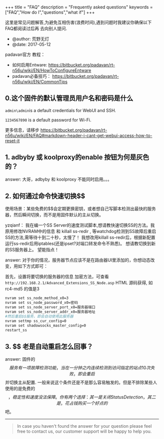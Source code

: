 +++
title = "FAQ"
description = "Frequently asked questions"
keywords = ["FAQ","How do I","questions","what if"]
+++

这里是常见问题解答,为避免互相伤害(浪费时间),遇到问题时我建议你确保以下FAQ都阅读过后再
去向别人提问.

* @author: 荒野无灯
* @date: 2017-05-12

padavan官方 教程：

- 如何启用Entware: https://bitbucket.org/padavan/rt-n56u/wiki/EN/HowToConfigureEntware
- padavan必备技巧： https://bitbucket.org/padavan/rt-n56u/wiki/EN/CommonTips

## 0.这个固件的默认管理员用户名和密码是什么
`admin\admin`is a default credentials for WebUI and SSH.

`1234567890` is a default password for Wi-Fi.

更多信息，请移步 https://bitbucket.org/padavan/rt-n56u/wiki/EN/FAQ#markdown-header-i-cant-get-webui-access-how-to-reset-it

## 1. adbyby 或 koolproxy的enable 按钮为何是灰色的？

answer: 大哥，adbyby 和 koolproxy 不能同时启用。。。

## 2. 如何通过命令快速切换$$
使用场景：某些免费的$$会定期更换密钥，或者想自己写脚本检测出最快的服务器，然后瞬间切换，而不是用固件默认的主从切换。

yzqianf：
我在编一个SS Server的速度测试脚本,想请教快速切换SS的方法。我原用修改NVRAM中的信息 和 killall ss-redir ,
等watchdog检测到SS故障后重启SS的方法,需等待十到二十秒，太慢了！
我想改用killall ss-redir后，根据新配置运行ss-redir后用iptables(还是ipset?对端口转发命令不熟悉)。
想请教切换到新的SS服务器上。
望能指点！

answer:
对于你的情况，服务器节点应该不是在路由器UI里添加的，你想动态改变，用如下方式即可：

首先，设置将要切换的服务器的信息
加密方法，可查看 `http://192.168.2.1/Advanced_Extensions_SS_Node.asp` HTML 源码获得,
如 rc4-md5 的值是3

```bash
nvram set ss_node_method_x0=3
nvram set ss_node_password_x0=密码
nvram set ss_node_server_port_x0=服务器端口
nvram set ss_node_server_addr_x0=服务器地址
#然后重启$$服务，即会自动使用此服务器
nvram settmp ss_cur_config=0
nvram set shadowsocks_master_config=0
restart_ss
```

## 3. $$ 老是自动重启怎么回事？

answer: 固件的$$服务有一项故障检测功能，当在一分钟之内连续检测到访问指定的站点10次失败，即会重启$$并切换主从配置.
一般来说这个条件还是不是那么容易触发的。但是不排除某些人使用的是免费的$$，稳定性和速度没法保障。
你有两个选择：其一是关闭Status Detection， 其二是，花占钱购买一个好点的$$吧。

---

> In case you haven't found the answer for your question please feel free to contact us, our customer support will be happy to help you.
